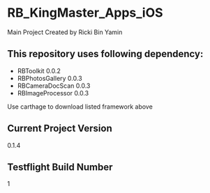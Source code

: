 # RB_KingMaster_Apps_iOS
Main Project
Created by Ricki Bin Yamin

## This repository uses following dependency:
- RBToolkit 0.0.2
- RBPhotosGallery 0.0.3
- RBCameraDocScan 0.0.3
- RBImageProcessor 0.0.3

Use carthage to download listed framework above

## Current Project Version
0.1.4

## Testflight Build Number
1


